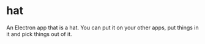 # hat
An Electron app that is a hat. You can put it on your other apps, put things in it and pick things out of it.
